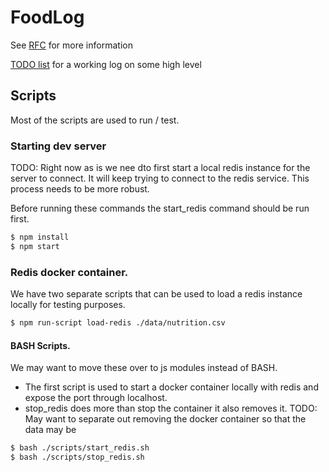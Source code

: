 # FoodLog

See [RFC](./docs/RFC.md) for more information

[TODO list](./docs/TODO.md) for a working log on some high level 

## Scripts
Most of the scripts are used to run / test.

### Starting dev server
TODO: Right now as is we nee dto first start a local redis instance for the server to connect. It will keep trying to connect to the redis service. This process needs to be more robust. 

Before running these commands the start_redis command should be run first.
```bash
$ npm install
$ npm start
```

### Redis docker container. 
We have two separate scripts that can be used to load a redis instance locally for testing purposes. 

```bash
$ npm run-script load-redis ./data/nutrition.csv 
```


#### BASH Scripts. 
We may want to move these over to js modules instead of BASH. 
- The first script is used to start a docker container locally with redis and expose the port through localhost. 
- stop_redis does more than stop the container it also removes it. TODO: May want to separate out removing the docker container so that the data may be 
```bash
$ bash ./scripts/start_redis.sh
$ bash ./scripts/stop_redis.sh
```